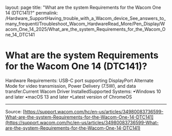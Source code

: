 layout: page
title: "What are the system Requirements for the Wacom One 14 (DTC141)?"
permalink: /Hardware_SupportHaving_trouble_with_a_Wacom_device_See_answers_to_many_frequentl/Troubleshoot_Wacom_HardwareRead_More/Pen_Display/Wacom_One_14_2025/What_are_the_system_Requirements_for_the_Wacom_One_14_DTC141

# What are the system Requirements for the Wacom One 14 (DTC141)?

Hardware Requirements: USB-C port supporting DisplayPort Alternate Mode for video transmission, Power Delivery (7.5W), and data transfer.Current Wacom Driver InstalledSupported Systems:
•Windows 10 and later
•macOS 13 and later
•Latest version of ChromeOS

---
Source: [https://support.wacom.com/hc/en-us/articles/34980083736599-What-are-the-system-Requirements-for-the-Wacom-One-14-DTC141](https://support.wacom.com/hc/en-us/articles/34980083736599-What-are-the-system-Requirements-for-the-Wacom-One-14-DTC141)
